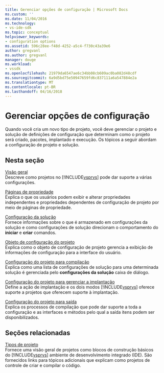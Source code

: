 ```yaml
---
title: Gerenciar opções de configuração | Microsoft Docs
ms.custom: ''
ms.date: 11/04/2016
ms.technology:
- vs-ide-sdk
ms.topic: conceptual
helpviewer_keywords:
- configuration options
ms.assetid: 596c28ee-f48d-4252-a5c4-f730c43a39e6
author: gregvanl
ms.author: gregvanl
manager: douge
ms.workload:
- vssdk
ms.openlocfilehash: 21979da6547ae6c34bb08cb609ac0ba082d48cdf
ms.sourcegitcommit: 6a9d5bd75e50947659fd6c837111a6a547884e2a
ms.translationtype: MT
ms.contentlocale: pt-BR
ms.lasthandoff: 04/16/2018
---
```

# <a name="managing-configuration-options"></a>Gerenciar opções de configuração
Quando você cria um novo tipo de projeto, você deve gerenciar o projeto e solução de definições de configuração que determinam como o projeto será criado, pacotes, implantado e execução. Os tópicos a seguir abordam a configuração de projeto e solução.  
  
## <a name="in-this-section"></a>Nesta seção  
 [Visão geral](../../extensibility/internals/configuration-options-overview.md)  
 Descreve como projetos no [!INCLUDE[vsprvs](../../code-quality/includes/vsprvs_md.md)] pode dar suporte a várias configurações.  
  
 [Páginas de propriedade](../../extensibility/internals/property-pages.md)  
 Explica o que os usuários podem exibir e alterar propriedades independentes e propriedades dependentes de configuração de projeto por meio de páginas de propriedade.  
  
 [Configuração da solução](../../extensibility/internals/solution-configuration.md)  
 Fornece informações sobre o que é armazenado em configurações da solução e como configurações de solução direcionam o comportamento do **iniciar** e **criar** comandos.  
  
 [Objeto de configuração do projeto](../../extensibility/internals/project-configuration-object.md)  
 Explica como o objeto de configuração de projeto gerencia a exibição de informações de configuração para a interface do usuário.  
  
 [Configuração do projeto para compilação](../../extensibility/internals/project-configuration-for-building.md)  
 Explica como uma lista de configurações de solução para uma determinada solução é gerenciada pelo **configurações da solução** caixa de diálogo.  
  
 [Configuração do projeto para gerenciar a implantação](../../extensibility/internals/project-configuration-for-managing-deployment.md)  
 Define a ação de implantação e os dois modos [!INCLUDE[vsprvs](../../code-quality/includes/vsprvs_md.md)] oferece suporte a projetos que oferecem suporte à implantação.  
  
 [Configuração do projeto para saída](../../extensibility/internals/project-configuration-for-output.md)  
 Explica os processos de compilação que pode dar suporte a toda a configuração e as interfaces e métodos pelo qual a saída itens podem ser disponibilizados.  
  
## <a name="related-sections"></a>Seções relacionadas  
 [Tipos de projeto](../../extensibility/internals/project-types.md)  
 Fornece uma visão geral de projetos como blocos de construção básicos do [!INCLUDE[vsprvs](../../code-quality/includes/vsprvs_md.md)] ambiente de desenvolvimento integrado (IDE). São fornecidos links para tópicos adicionais que explicam como projetos de controle de criar e compilar o código.
